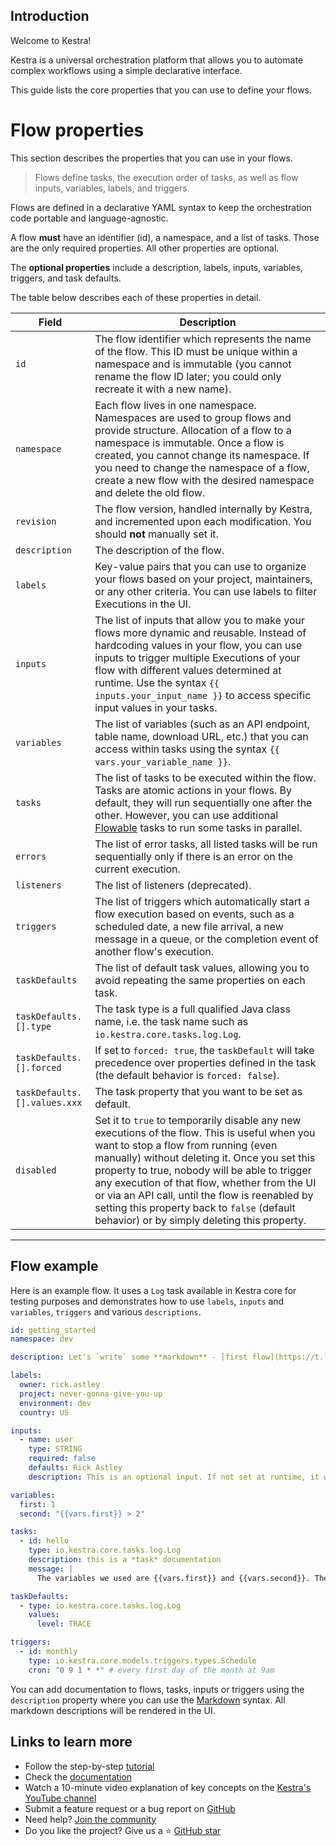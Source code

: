 ## Introduction

Welcome to Kestra! 

Kestra is a universal orchestration platform that allows you to automate complex workflows using a simple declarative interface.

This guide lists the core properties that you can use to define your flows.

# Flow properties

This section describes the properties that you can use in your flows.

> Flows define tasks, the execution order of tasks, as well as flow inputs, variables, labels, and triggers.

Flows are defined in a declarative YAML syntax to keep the orchestration code portable and language-agnostic.

A flow **must** have an identifier (id), a namespace, and a list of tasks. Those are the only required properties. All other properties are optional.

The **optional properties** include a description, labels, inputs, variables, triggers, and task defaults. 

The table below describes each of these properties in detail.

| Field                   | Description                                                                                                                                                                                                                                                                                                                                                                                                                               |
|-------------------------|-------------------------------------------------------------------------------------------------------------------------------------------------------------------------------------------------------------------------------------------------------------------------------------------------------------------------------------------------------------------------------------------------------------------------------------------|
| `id`                    | The flow identifier which represents the name of the flow. This ID must be unique within a namespace and is immutable (you cannot rename the flow ID later; you could only recreate it with a new name).                                                                                                                                                                                                                                  |
| `namespace`             | Each flow lives in one namespace. Namespaces are used to group flows and provide structure. Allocation of a flow to a namespace is immutable. Once a flow is created, you cannot change its namespace. If you need to change the namespace of a flow, create a new flow with the desired namespace and delete the old flow.                                                                                                               |
| `revision`              | The flow version, handled internally by Kestra, and incremented upon each modification. You should **not** manually set it.                                                                                                                                                                                                                                                                                                               |
| `description`           | The description of the flow.                                                                                                                                                                                                                                                                                                                                                                                                              |
| `labels`                | Key-value pairs that you can use to organize your flows based on your project, maintainers, or any other criteria. You can use labels to filter Executions in the UI.                                                                                                                                                                                                                                                                     |
| `inputs`                | The list of inputs that allow you to make your flows more dynamic and reusable. Instead of hardcoding values in your flow, you can use inputs to trigger multiple Executions of your flow with different values determined at runtime. Use the syntax `{{ inputs.your_input_name }}` to access specific input values in your tasks.                                                                                                       |
| `variables`             | The list of variables (such as an API endpoint, table name, download URL, etc.) that you can access within tasks using the syntax `{{ vars.your_variable_name }}`.                                                                                                                                                                                                                                                                        |
| `tasks`                 | The list of tasks to be executed within the flow. Tasks are atomic actions in your flows. By default, they will run sequentially one after the other. However, you can use additional [Flowable](https://kestra.io/docs/tutorial/flowable) tasks to run some tasks in parallel.                                                                                                                                                           |
| `errors`                | The list of error tasks, all listed tasks will be run sequentially only if there is an error on the current execution.                                                                                                                                                                                                                                                                                                                    |
| `listeners`             | The list of listeners (deprecated).                                                                                                                                                                                                                                                                                                                                                                                                       |
| `triggers`              | The list of triggers which automatically start a flow execution based on events, such as a scheduled date, a new file arrival, a new message in a queue, or the completion event of another flow's execution.                                                                                                                                                                                                                             |
| `taskDefaults`          | The list of default task values, allowing you to avoid repeating the same properties on each task.                                                                                                                                                                                                                                                                                                                                        |
| `taskDefaults.[].type`  | The task type is a full qualified Java class name, i.e. the task name such as `io.kestra.core.tasks.log.Log`.                                                                                                                                                                                                                                                                                                                             |
| `taskDefaults.[].forced`| If set to `forced: true`, the `taskDefault` will take precedence over properties defined in the task (the default behavior is `forced: false`).                                                                                                                                                                                                                                                                                           |
| `taskDefaults.[].values.xxx`| The task property that you want to be set as default.                                                                                                                                                                                                                                                                                                                                                                                     |
| `disabled`              | Set it to `true` to temporarily disable any new executions of the flow. This is useful when you want to stop a flow from running (even manually) without deleting it. Once you set this property to true, nobody will be able to trigger any execution of that flow, whether from the UI or via an API call, until the flow is reenabled by setting this property back to `false` (default behavior) or by simply deleting this property. |


---

## Flow example

Here is an example flow. It uses a `Log` task available in Kestra core for testing purposes and demonstrates how to use `labels`, `inputs` and `variables`, `triggers` and various `descriptions`.

```yaml
id: getting_started
namespace: dev

description: Let's `write` some **markdown** - [first flow](https://t.ly/Vemr0) 🚀

labels:
  owner: rick.astley
  project: never-gonna-give-you-up
  environment: dev
  country: US

inputs:
  - name: user
    type: STRING
    required: false
    defaults: Rick Astley
    description: This is an optional input. If not set at runtime, it will use the default value "Rick Astley".

variables:
  first: 1
  second: "{{vars.first}} > 2"

tasks:
  - id: hello
    type: io.kestra.core.tasks.log.Log
    description: this is a *task* documentation
    message: |
      The variables we used are {{vars.first}} and {{vars.second}}. The input is {{inputs.user}} and the task was started at {{taskrun.startDate}} from flow {{flow.id}}.

taskDefaults:
  - type: io.kestra.core.tasks.log.Log
    values:
      level: TRACE

triggers:
  - id: monthly
    type: io.kestra.core.models.triggers.types.Schedule
    cron: "0 9 1 * *" # every first day of the month at 9am
```

You can add documentation to flows, tasks, inputs or triggers using the `description` property where you can use the [Markdown](https://en.wikipedia.org/wiki/Markdown) syntax. All markdown descriptions will be rendered in the UI.


## Links to learn more

* Follow the step-by-step [tutorial](https://kestra.io/docs/tutorial)
* Check the [documentation](https://kestra.io/docs)
* Watch a 10-minute video explanation of key concepts on the [Kestra's YouTube channel](https://youtu.be/yuV_rgnpXU8?si=tdMnZlovgHgnwx0K)
* Submit a feature request or a bug report on [GitHub](https://github.com/kestra-io/kestra/issues/new/choose)
* Need help? [Join the community](https://kestra.io/slack)
* Do you like the project? Give us a ⭐️ [GitHub star](https://github.com/kestra-io/kestra)
